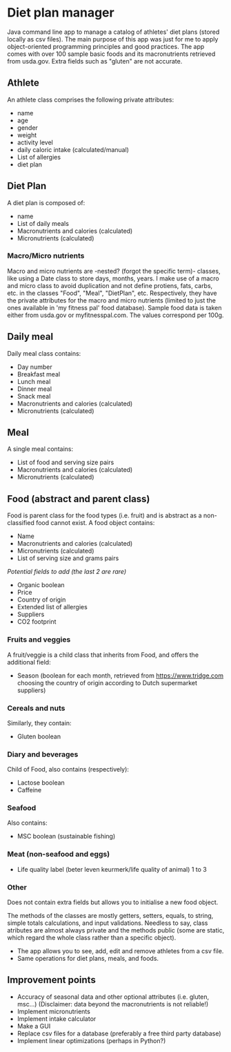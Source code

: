 # Diet plan manager

Java command line app to manage a catalog of athletes' diet plans (stored locally as csv files). The main purpose of this app was just for me
to apply object-oriented programming principles and good practices.
The app comes with over 100 sample basic foods and its macronutrients retrieved from usda.gov.
Extra fields such as "gluten" are not accurate.

## Athlete

An athlete class comprises the following private attributes:

* name
* age
* gender
* weight
* activity level
* daily caloric intake (calculated/manual)
* List of allergies
* diet plan

## Diet Plan

A diet plan is composed of:

* name
* List of daily meals
* Macronutrients and calories (calculated)
* Micronutrients (calculated)

### Macro/Micro nutrients

Macro and micro nutrients are -nested? (forgot the specific term)- classes, like using a Date class to store days,
months, years. I make use of a macro and micro class to avoid duplication and not define protiens, fats, carbs, etc. in
the classes "Food", "Meal", "DietPlan", etc. Respectively, they have the private attributes for the macro and
micro nutrients (limited to just the ones available in 'my fitness pal' food database). Sample food data is taken either
from usda.gov or myfitnesspal.com. The values correspond per 100g.

## Daily meal

Daily meal class contains:

* Day number
* Breakfast meal
* Lunch meal
* Dinner meal
* Snack meal
* Macronutrients and calories (calculated)
* Micronutrients (calculated)

## Meal

A single meal contains:
* List of food and serving size pairs
* Macronutrients and calories (calculated)
* Micronutrients (calculated)

## Food (abstract and parent class)
Food is parent class for the food types (i.e. fruit) and is abstract as a non-classified food cannot exist.
A food object contains:
* Name
* Macronutrients and calories (calculated)
* Micronutrients (calculated)
* List of serving size and grams pairs

*Potential fields to add (the last 2 are rare)*

* Organic boolean
* Price
* Country of origin
* Extended list of allergies
* Suppliers
* CO2 footprint

### Fruits and veggies
A fruit/veggie is a child class that inherits from Food, and offers the additional field:
* Season (boolean for each month, retrieved from https://www.tridge.com choosing the country of origin according to Dutch supermarket suppliers)

### Cereals and nuts
Similarly, they contain:
* Gluten boolean

### Diary and beverages
Child of Food, also contains (respectively):
* Lactose boolean
* Caffeine

### Seafood
Also contains:
* MSC boolean (sustainable fishing)

### Meat (non-seafood and eggs)
* Life quality label (beter leven keurmerk/life quality of animal) 1 to 3

### Other
Does not contain extra fields but allows you to initialise a new food object.

The methods of the classes are mostly getters, setters, equals, to string, simple totals calculations, and input validations. Needless to say, class atributes are almost always private and the methods public (some are static, which regard the whole class rather than a specific object).
* The app allows you to see, add, edit and remove athletes from a csv file.
* Same operations for diet plans, meals, and foods.

## Improvement points
* Accuracy of seasonal data and other optional attributes (i.e. gluten, msc...) (Disclaimer: data beyond the macronutrients is not reliable!)
* Implement micronutrients
* Implement intake calculator
* Make a GUI
* Replace csv files for a database (preferably a free third party database)
* Implement linear optimizations (perhaps in Python?)